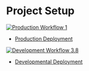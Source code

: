 # Project Setup

[![Production Workflow 1](https://github.com/iua6/finalflaskproject4/actions/workflows/prod.yml/badge.svg)](https://github.com/iua6/flaskauthproject3/actions/workflows/prod.yml)

* [Production Deployment](https://iua6-prodfinalflask.herokuapp.com/)


[![Development Workflow 3.8](https://github.com/iua6/finalflaskproject4/actions/workflows/dev.yml/badge.svg)](https://github.com/iua6/flaskauthproject3/actions/workflows/dev.yml)

* [Developmental Deployment](https://iua6-devfinalflask.herokuapp.com/)